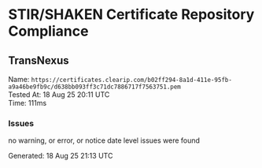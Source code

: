 # STIR/SHAKEN Certificate Repository Compliance

## TransNexus

Name: `https://certificates.clearip.com/b02ff294-8a1d-411e-95fb-a9a46be9fb9c/d638bb093ff3c71dc7886717f7563751.pem`\
Tested At: 18 Aug 25 20:11 UTC\
Time: 111ms

### Issues

no warning, or error, or notice date level issues were found

Generated: 18 Aug 25 21:13 UTC